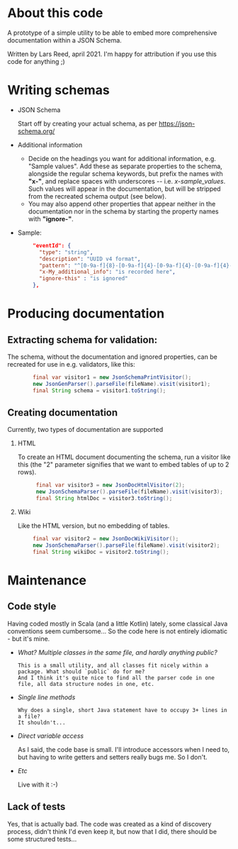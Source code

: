# About this code

A prototype of a simple utility to be able to embed more comprehensive documentation within a JSON Schema.

Written by Lars Reed, april 2021. I'm happy for attribution if you use this code for anything ;)

# Writing schemas
* JSON Schema

    Start off by creating your actual schema, as per https://json-schema.org/
  
* Additional information

    * Decide on the headings you want for additional information, e.g. "Sample values".
      Add these as separate properties to the schema, alongside the regular schema keywords,
      but prefix the names with **"x-"**, and replace spaces with underscores -- i.e. *x-sample_values*.
      Such values will appear in the documentation, but will be stripped from the recreated schema output (see below).
    * You may also append other properties that appear neither in the documentation nor in the schema
      by starting the property names with **"ignore-"**.

* Sample:
```json
        "eventId": {
          "type": "string",
          "description": "UUID v4 format",
          "pattern": "^[0-9a-f]{8}-[0-9a-f]{4}-[0-9a-f]{4}-[0-9a-f]{4}-[0-9a-f]{12}$",
          "x-My_additional_info": "is recorded here",
          "ignore-this" : "is ignored"
        },
```

# Producing documentation

## **Extracting schema for validation:**

The schema, without the documentation and ignored properties, can be recreated
for use in e.g. validators, like this:

```java
        final var visitor1 = new JsonSchemaPrintVisitor();
        new JsonGenParser().parseFile(fileName).visit(visitor1);
        final String schema = visitor1.toString();
```
 
## **Creating documentation**
  
Currently, two types of documentation are supported

1. HTML
   
    To create an HTML document documenting the schema, run a visitor like this
(the "2" parameter signifies that we want to embed tables of up to 2 rows).
```java
         final var visitor3 = new JsonDocHtmlVisitor(2);
         new JsonSchemaParser().parseFile(fileName).visit(visitor3);
         final String htmlDoc = visitor3.toString();
```

2. Wiki

   Like the HTML version, but no embedding of tables.
```java
        final var visitor2 = new JsonDocWikiVisitor();
        new JsonSchemaParser().parseFile(fileName).visit(visitor2);
        final String wikiDoc = visitor2.toString();
```


# Maintenance

## **Code style**

Having coded mostly in Scala (and a little Kotlin) lately, some classical Java conventions seem cumbersome...
So the code here is not entirely idiomatic - but it's mine. 

* *What? Multiple classes in the same file, and hardly anything public?*

      This is a small utility, and all classes fit nicely within a package. What should `public` do for me?
      And I think it's quite nice to find all the parser code in one file, all data structure nodes in one, etc.

* *Single line methods*

      Why does a single, short Java statement have to occupy 3+ lines in a file?
      It shouldn't...

* *Direct variable access*

    As I said, the code base is small. I'll introduce accessors when I need to,
    but having to write getters and setters really bugs me. So I don't.

* *Etc*

    Live with it :-) 

## **Lack of tests**

Yes, that is actually bad.  The code was created as a kind of discovery process, didn't think I'd even keep it,
but now that I did, there should be some structured tests...